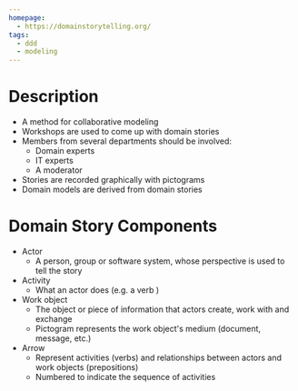 ```yaml
---
homepage:
  - https://domainstorytelling.org/
tags:
  - ddd
  - modeling
---
```

# Description
- A method for collaborative modeling 
- Workshops are used to come up with domain stories
- Members from several departments should be involved:
	- Domain experts
	- IT experts
	- A moderator
- Stories are recorded graphically with pictograms
- Domain models are derived from domain stories
# Domain Story Components
- Actor
	- A person, group or software system, whose perspective is used to tell the story
- Activity
	- What an actor does (e.g. a verb )
- Work object
	- The object or piece of information that actors create, work with and exchange
	- Pictogram represents the work object's medium (document, message, etc.)
- Arrow
	- Represent activities (verbs) and relationships between actors and work objects (prepositions)
	- Numbered to indicate the sequence of activities